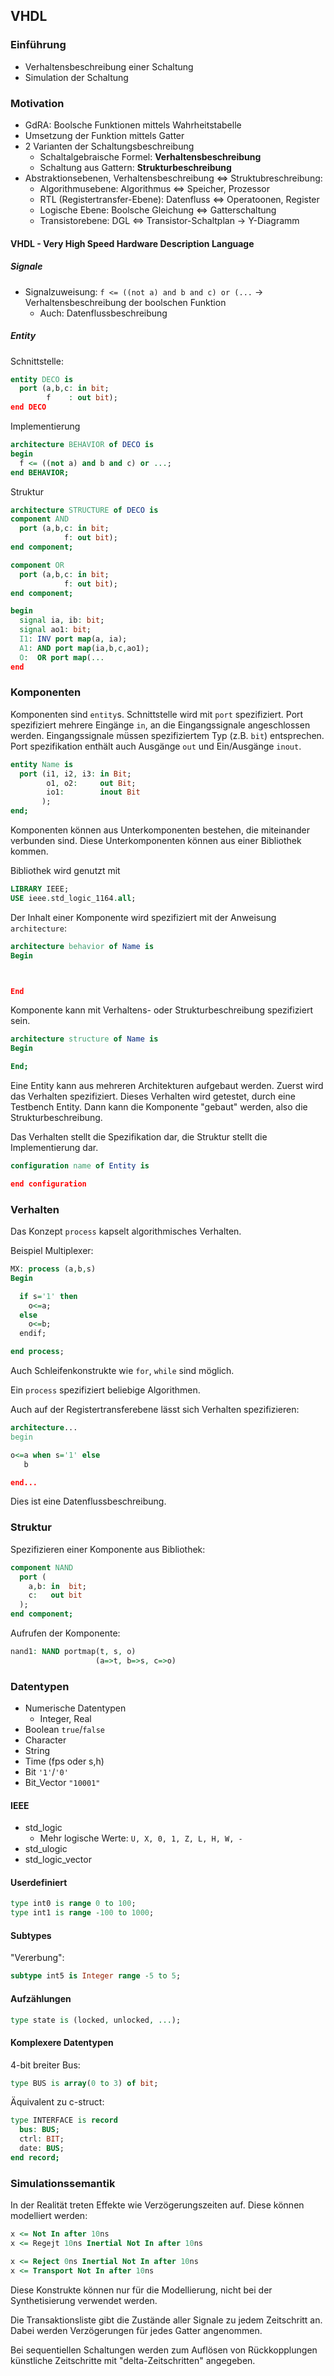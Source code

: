 ## VHDL
### Einführung
* Verhaltensbeschreibung einer Schaltung
* Simulation der Schaltung

### Motivation
* GdRA: Boolsche Funktionen mittels Wahrheitstabelle
* Umsetzung der Funktion mittels Gatter
* 2 Varianten der Schaltungsbeschreibung
  * Schaltalgebraische Formel: **Verhaltensbeschreibung**
  * Schaltung aus Gattern: **Strukturbeschreibung**
* Abstraktionsebenen, Verhaltensbeschreibung <=> Struktubreschreibung:
  * Algorithmusebene: Algorithmus <=> Speicher, Prozessor
  * RTL (Registertransfer-Ebene): Datenfluss <=> Operatoonen, Register
  * Logische Ebene: Boolsche Gleichung <=> Gatterschaltung
  * Transistorebene: DGL <=> Transistor-Schaltplan
-> Y-Diagramm

#### VHDL - Very High Speed Hardware Description Language
##### Signale
  * Signalzuweisung: `f <= ((not a) and b and c) or (...` -> Verhaltensbeschreibung der boolschen Funktion
    * Auch: Datenflussbeschreibung

##### Entity
Schnittstelle:
```VHDL
entity DECO is
  port (a,b,c: in bit;
        f    : out bit);
end DECO
```

Implementierung
```VHDL
architecture BEHAVIOR of DECO is
begin
  f <= ((not a) and b and c) or ...;
end BEHAVIOR;
```

Struktur
```VHDL
architecture STRUCTURE of DECO is
component AND
  port (a,b,c: in bit;
            f: out bit);
end component;

component OR
  port (a,b,c: in bit;
            f: out bit);
end component;

begin
  signal ia, ib: bit;
  signal ao1: bit;
  I1: INV port map(a, ia);
  A1: AND port map(ia,b,c,ao1);
  O:  OR port map(...
end
```


### Komponenten
Komponenten sind `entity`s. Schnittstelle wird mit `port` spezifiziert.
Port spezifiziert mehrere Eingänge `in`, an die Eingangssignale angeschlossen werden.
Eingangssignale müssen spezifiziertem Typ (z.B. `bit`) entsprechen.
Port spezifikation enthält auch Ausgänge `out` und Ein/Ausgänge `inout`.
```VHDL
entity Name is
  port (i1, i2, i3: in Bit;
        o1, o2:     out Bit;
        io1:        inout Bit
       );
end;
```

Komponenten können aus Unterkomponenten bestehen, die miteinander verbunden sind.
Diese Unterkomponenten können aus einer Bibliothek kommen.

Bibliothek wird genutzt mit
```VHDL
LIBRARY IEEE;
USE ieee.std_logic_1164.all;
```

Der Inhalt einer Komponente wird spezifiziert mit der Anweisung `architecture`:
```VHDL
architecture behavior of Name is
Begin



End
```

Komponente kann mit Verhaltens- oder Strukturbeschreibung spezifiziert sein.
```VHDL
architecture structure of Name is
Begin

End;
```

Eine Entity kann aus mehreren Architekturen aufgebaut werden. Zuerst wird das
Verhalten spezifiziert. Dieses Verhalten wird getestet, durch eine Testbench Entity.
Dann kann die Komponente "gebaut" werden, also die Strukturbeschreibung.

Das Verhalten stellt die Spezifikation dar, die Struktur stellt die Implementierung dar.

```VHDL
configuration name of Entity is

end configuration
```

### Verhalten
Das Konzept `process` kapselt algorithmisches Verhalten.

Beispiel Multiplexer:
```VHDL
MX: process (a,b,s)
Begin

  if s='1' then
    o<=a;
  else
    o<=b;
  endif;

end process;
```
Auch Schleifenkonstrukte wie `for`, `while` sind möglich.

Ein `process` spezifiziert beliebige Algorithmen.

Auch auf der Registertransferebene lässt sich Verhalten spezifizieren:
```VHDL
architecture...
begin

o<=a when s='1' else
   b

end...
```
Dies ist eine Datenflussbeschreibung.

### Struktur
Spezifizieren einer Komponente aus Bibliothek:
```VHDL
component NAND
  port (
    a,b: in  bit;
    c:   out bit
  );
end component;
```

Aufrufen der Komponente:
```VHDL
nand1: NAND portmap(t, s, o)
                   (a=>t, b=>s, c=>o)
```

### Datentypen
* Numerische Datentypen
  * Integer, Real
* Boolean `true`/`false`
* Character
* String
* Time (fps oder s,h)
* Bit `'1'`/`'0'`
* Bit_Vector `"10001"`

#### IEEE
* std_logic
  * Mehr logische Werte: `U, X, 0, 1, Z, L, H, W, -`
* std_ulogic
* std_logic_vector

#### Userdefiniert
```VHDL
type int0 is range 0 to 100;
type int1 is range -100 to 1000;
```

#### Subtypes
"Vererbung":
```VHDL
subtype int5 is Integer range -5 to 5;
```

#### Aufzählungen
```VHDL
type state is (locked, unlocked, ...);
```

#### Komplexere Datentypen
4-bit breiter Bus:
```VHDL
type BUS is array(0 to 3) of bit;
```

Äquivalent zu c-struct:
```VHDL
type INTERFACE is record
  bus: BUS;
  ctrl: BIT;
  date: BUS;
end record;
```

### Simulationssemantik
In der Realität treten Effekte wie Verzögerungszeiten auf.
Diese können modelliert werden:
```VHDL
x <= Not In after 10ns
x <= Regejt 10ns Inertial Not In after 10ns
```
```VHDL
x <= Reject 0ns Inertial Not In after 10ns
x <= Transport Not In after 10ns
```
Diese Konstrukte können nur für die Modellierung, nicht bei der Synthetisierung
verwendet werden.

Die Transaktionsliste gibt die Zustände aller Signale zu jedem Zeitschritt an.
Dabei werden Verzögerungen für jedes Gatter angenommen.

Bei sequentiellen Schaltungen werden zum Auflösen von Rückkopplungen künstliche
Zeitschritte mit "delta-Zeitschritten" angegeben.
